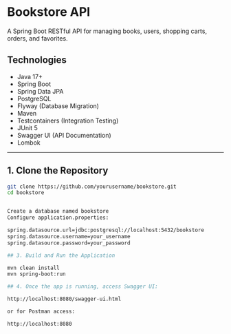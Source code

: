 # Bookstore API

A Spring Boot RESTful API for managing books, users, shopping carts, orders, and favorites.

## Technologies

- Java 17+
- Spring Boot
- Spring Data JPA
- PostgreSQL
- Flyway (Database Migration)
- Maven
- Testcontainers (Integration Testing)
- JUnit 5
- Swagger UI (API Documentation)
- Lombok

---

## 1. Clone the Repository

```bash
git clone https://github.com/yourusername/bookstore.git
cd bookstore


Create a database named bookstore
Configure application.properties:

spring.datasource.url=jdbc:postgresql://localhost:5432/bookstore
spring.datasource.username=your_username
spring.datasource.password=your_password

## 3. Build and Run the Application

mvn clean install
mvn spring-boot:run

## 4. Once the app is running, access Swagger UI:

http://localhost:8080/swagger-ui.html

or for Postman access:

http://localhost:8080
